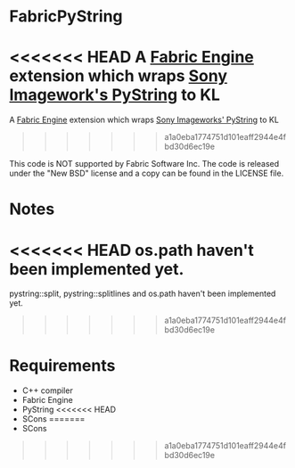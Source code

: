 FabricPyString
==============

<<<<<<< HEAD
A [Fabric Engine](http://www.fabricengine.com) extension which wraps [Sony Imagework's PyString](https://github.com/imageworks/pystring) to KL
=======
A [Fabric Engine](http://www.fabricengine.com) extension which wraps [Sony Imageworks' PyString](https://github.com/imageworks/pystring) to KL
>>>>>>> a1a0eba1774751d101eaff2944e4fbd30d6ec19e

This code is NOT supported by Fabric Software Inc. The code is released under the "New BSD" license and a copy can be found in the LICENSE file.


Notes
=
<<<<<<< HEAD
os.path haven't been implemented yet.
=======
pystring::split, pystring::splitlines and os.path haven't been implemented yet.
>>>>>>> a1a0eba1774751d101eaff2944e4fbd30d6ec19e


Requirements
=

* C++ compiler
* Fabric Engine
* PyString
<<<<<<< HEAD
* SCons
=======
* SCons
>>>>>>> a1a0eba1774751d101eaff2944e4fbd30d6ec19e
